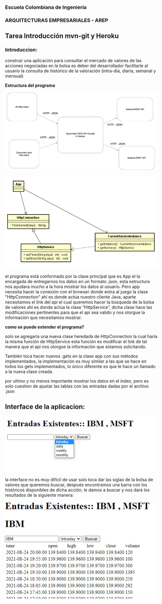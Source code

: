 
### Escuela Colombiana de Ingeniería
### ARQUITECTURAS EMPRESARIALES - AREP
## Tarea Introducción mvn-git y Heroku


### Introduccion:
construir una aplicación para consultar el mercado de valores de las acciones negociadas en la bolsa
es deber del desarrollador facilitarle al usuario la consulta de histórico de la valoración (intra-día, diaria, semanal y mensual)   

**Estructura del programa**

![](img/imagen1.png)

![](img/imagen2.png)

el programa está conformado por la clase principal que es App el la encargada de entregarnos los datos en un formato .json, esta 
estructura nos ayudara mucho a la hora mostrar los datos al usuario.
Pero app necesita hacer la conexión con el browser donde entra al juego la clase “HttpConnection“ ahí es donde actúa nuestro cliente 
Java, aparte necesitamos el link del api el cual queremos hacer la búsqueda de la bolsa de valores ahí es donde actúa la clase 
“HttpService”, dicha clase hace las modificaciones pertinentes para que el api sea valido y nos otorgue la información que necesitamos 
mostrar.

**como se puede extender el programa?**

solo se agregaría una nueva clase heredada de HttpConnection la cual haría la misma función de HttpService esta función es modificar
el link de tal manera que el api nos otorgue la información que estamos solicitando.

También toca hacer nuevos .gets en la clase app con sus métodos implementados, la implementación es muy similar a las que se hace en 
todos los gets implementados, lo único diferente es que le hace un llamado a la nueva clase creada.

por ultimo y no menos importante mostrar los datos en el index, pero es solo cuestion de ajustar las tablas con las entradas dadas por el archivo .json

## Interface de la aplicacion:

![](img/imagen3.png)

la interface no es muy difícil de usar solo toca dar las siglas de la bolsa de valores que queremos buscar, después encontramos una barra con los históricos
 disponibles de dicha acción, le damos a buscar y nos dará los resultados de la siguiente manera:

![](img/imagen4.png)




